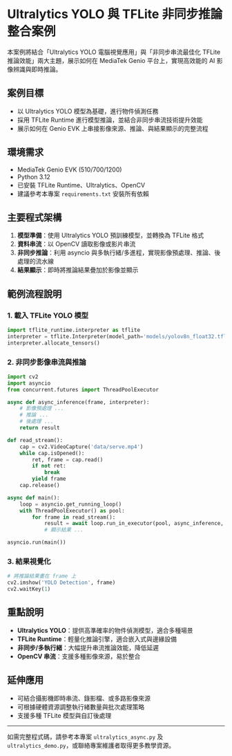 # Ultralytics YOLO 與 TFLite 非同步推論整合案例

本案例將結合「Ultralytics YOLO 電腦視覺應用」與「非同步串流最佳化 TFLite 推論效能」兩大主題，展示如何在 MediaTek Genio 平台上，實現高效能的 AI 影像辨識與即時推論。

## 案例目標
- 以 Ultralytics YOLO 模型為基礎，進行物件偵測任務
- 採用 TFLite Runtime 進行模型推論，並結合非同步串流技術提升效能
- 展示如何在 Genio EVK 上串接影像來源、推論、與結果顯示的完整流程

## 環境需求
- MediaTek Genio EVK (510/700/1200)
- Python 3.12
- 已安裝 TFLite Runtime、Ultralytics、OpenCV
- 建議參考本專案 `requirements.txt` 安裝所有依賴

## 主要程式架構
1. **模型準備**：使用 Ultralytics YOLO 預訓練模型，並轉換為 TFLite 格式
2. **資料串流**：以 OpenCV 讀取影像或影片串流
3. **非同步推論**：利用 asyncio 與多執行緒/多進程，實現影像預處理、推論、後處理的流水線
4. **結果顯示**：即時將推論結果疊加於影像並顯示

## 範例流程說明

### 1. 載入 TFLite YOLO 模型
```python
import tflite_runtime.interpreter as tflite
interpreter = tflite.Interpreter(model_path='models/yolov8n_float32.tflite')
interpreter.allocate_tensors()
```

### 2. 非同步影像串流與推論
```python
import cv2
import asyncio
from concurrent.futures import ThreadPoolExecutor

async def async_inference(frame, interpreter):
    # 影像預處理 ...
    # 推論 ...
    # 後處理 ...
    return result

def read_stream():
    cap = cv2.VideoCapture('data/serve.mp4')
    while cap.isOpened():
        ret, frame = cap.read()
        if not ret:
            break
        yield frame
    cap.release()

async def main():
    loop = asyncio.get_running_loop()
    with ThreadPoolExecutor() as pool:
        for frame in read_stream():
            result = await loop.run_in_executor(pool, async_inference, frame, interpreter)
            # 顯示結果 ...

asyncio.run(main())
```

### 3. 結果視覺化
```python
# 將推論結果畫在 frame 上
cv2.imshow('YOLO Detection', frame)
cv2.waitKey(1)
```

## 重點說明
- **Ultralytics YOLO**：提供高準確率的物件偵測模型，適合多種場景
- **TFLite Runtime**：輕量化推論引擎，適合嵌入式與邊緣設備
- **非同步/多執行緒**：大幅提升串流推論效能，降低延遲
- **OpenCV 串流**：支援多種影像來源，易於整合

## 延伸應用
- 可結合攝影機即時串流、錄影檔、或多路影像來源
- 可根據硬體資源調整執行緒數量與批次處理策略
- 支援多種 TFLite 模型與自訂後處理

---

如需完整程式碼，請參考本專案 `ultralytics_async.py` 及 `ultralytics_demo.py`，或聯絡專案維護者取得更多教學資源。
